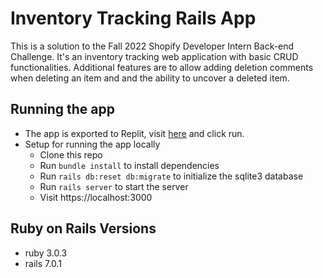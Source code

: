 # Inventory Tracking Rails App

This is a solution to the Fall 2022 Shopify Developer Intern Back-end Challenge. It's an inventory tracking web application with basic CRUD functionalities. Additional features are to allow adding deletion comments when deleting an item and and the ability to uncover a deleted item. 

## Running the app
- The app is exported to Replit, visit [here](https://replit.com/@Roy7384/Inventory-app-rails?v=1) and click run.
- Setup for running the app locally
  * Clone this repo
  * Run `bundle install` to install dependencies
  * Run `rails db:reset db:migrate` to initialize the sqlite3 database
  * Run `rails server` to start the server
  * Visit https://localhost:3000

## Ruby on Rails Versions
- ruby 3.0.3
- rails 7.0.1
